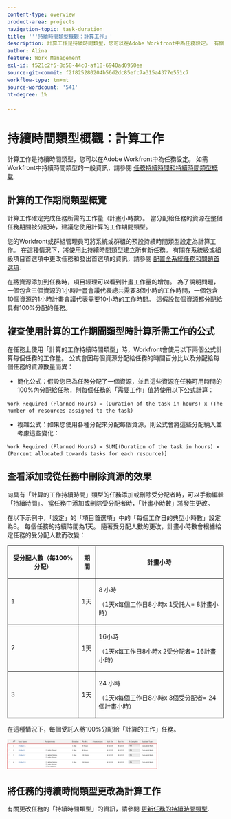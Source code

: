 ```yaml
---
content-type: overview
product-area: projects
navigation-topic: task-duration
title: '''持續時間類型概觀：計算工作」'
description: 計算工作是持續時間類型，您可以在Adobe Workfront中為任務設定。 有關Workfront中「持續時間類型」的一般資訊，請參閱「任務持續時間和持續時間類型概述」。
author: Alina
feature: Work Management
exl-id: f521c2f5-8d58-44c0-af18-6940ad0950ea
source-git-commit: f2f825280204b56d2dc85efc7a315a4377e551c7
workflow-type: tm+mt
source-wordcount: '541'
ht-degree: 1%

---
```


# 持續時間類型概觀：計算工作

計算工作是持續時間類型，您可以在Adobe Workfront中為任務設定。 如需Workfront中持續時間類型的一般資訊，請參閱 [任務持續時間和持續時間類型概覽](../../../manage-work/tasks/taskdurtn/task-duration-and-duration-type.md).

## 計算的工作期間類型概覽

計算工作確定完成任務所需的工作量（計畫小時數）。 當分配給任務的資源在整個任務期間被分配時，建議您使用計算的工作期間類型。

您的Workfront或群組管理員可將系統或群組的預設持續時間類型設定為計算工作。 在這種情況下，將使用此持續時間類型建立所有新任務。 有關在系統級或組級項目首選項中更改任務和發出首選項的資訊，請參閱 [配置全系統任務和問題首選項](../../../administration-and-setup/set-up-workfront/configure-system-defaults/set-task-issue-preferences.md).

在將資源添加到任務時，項目經理可以看到計畫工作量的增加。 為了說明問題，一個包含三個資源的1小時計畫會議代表總共需要3個小時的工作時間，一個包含10個資源的1小時計畫會議代表需要10小時的工作時間。 這假設每個資源都分配給具有100%分配的任務。

## 複查使用計算的工作期間類型時計算所需工作的公式

在任務上使用「計算的工作持續時間類型」時，Workfront會使用以下兩個公式計算每個任務的工作量。 公式會因每個資源分配給任務的時間百分比以及分配給每個任務的資源數量而異：

* 簡化公式：假設您已為任務分配了一個資源，並且這些資源在任務可用時間的100%內分配給任務，則每個任務的「需要工作」值將使用以下公式計算：

```
Work Required (Planned Hours) = (Duration of the task in hours) x (The number of resources assigned to the task)
```

* 複雜公式：如果您使用各種分配來分配每個資源，則公式會將這些分配納入並考慮這些變化：

```
Work Required (Planned Hours) = SUM[(Duration of the task in hours) x (Percent allocated towards tasks for each resource)]
```

## 查看添加或從任務中刪除資源的效果

向具有「計算的工作持續時間」類型的任務添加或刪除受分配者時，可以手動編輯「持續時間」。 當任務中添加或刪除受分配者時，「計畫小時數」將發生更改。

在以下示例中，「設定」的「項目首選項」中的「每個工作日的典型小時數」設定為8。 每個任務的持續時間為1天。 隨著受分配人數的更改，計畫小時數會根據給定任務的受分配人數而改變：

<table border="1" cellspacing="15" cellpadding="1"> 
 <col> 
 <col> 
 <col> 
 <thead> 
  <tr> 
   <th> <p><strong>受分配人數（每100%分配）</strong> </p> </th> 
   <th> <p><strong>期間</strong> </p> </th> 
   <th> <p><strong>計畫小時</strong> </p> </th> 
  </tr> 
 </thead> 
 <tbody> 
  <tr> 
   <td> <p>1</p> </td> 
   <td> <p>1天</p> </td> 
   <td> <p>8 小時</p> <p>（1天x每個工作日8小時x 1受託人= 8計畫小時）</p> </td> 
  </tr> 
  <tr> 
   <td> <p>2</p> </td> 
   <td> <p>1天</p> </td> 
   <td> <p>16小時</p> <p>（1天x每工作日8小時x 2受分配者= 16計畫小時）</p> </td> 
  </tr> 
  <tr> 
   <td> <p>3</p> </td> 
   <td> <p>1天</p> </td> 
   <td> <p>24 小時</p> <p>（1天x每個工作日8小時x 3個受分配者= 24個計畫小時）</p> </td> 
  </tr> 
 </tbody> 
</table>

在這種情況下，每個受託人將100%分配給「計算的工作」任務。

![](assets/calcwork-350x71.png)

## 將任務的持續時間類型更改為計算工作

有關更改任務的「持續時間類型」的資訊，請參閱 [更新任務的持續時間類型](../../../manage-work/tasks/taskdurtn/update-duration-type-of-task.md).

<!--
<p data-mc-conditions="QuicksilverOrClassic.Draft mode">(NOTE: replaced with new article linked above)</p>
-->

<!--
<ol data-mc-conditions="QuicksilverOrClassic.Draft mode">
<li value="1">Go to a task for which you want to change the Duration Type.</li>
<li value="2"> <p data-mc-conditions="QuicksilverOrClassic.Quicksilver">Click <strong>Task Details</strong> in the left panel, then in the Overview area double click <strong>Duration Type</strong>. </p> </li>
<li value="3">Select <strong>Calculated Work</strong> from the drop-down menu.</li>
<li value="4">Click <strong>Save</strong> <strong>Changes</strong>.</li>
</ol>
-->

